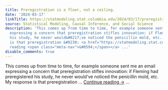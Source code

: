 ```yaml
---
title: Preregistration is a floor, not a ceiling.
date: '2024-03-17'
linkTitle: https://statmodeling.stat.columbia.edu/2024/03/17/preregistration-is-a-floor-not-a-ceiling/
source: Statistical Modeling, Causal Inference, and Social Science
description: 'This comes up from time to time, for example someone sent me an email
  expressing a concern that preregistration stifles innovation: if Fleming had preregistered
  his study, he never would&#8217;ve noticed the penicillin mold, etc. My response
  is that preregistration &#8230; <a href="https://statmodeling.stat.columbia.edu/2024/03/17/preregistration-is-a-floor-not-a-ceiling/">Continue
  reading <span class="meta-nav">&#8594;</span></a> ...'
disable_comments: true
---
```

This comes up from time to time, for example someone sent me an email expressing a concern that preregistration stifles innovation: if Fleming had preregistered his study, he never would&#8217;ve noticed the penicillin mold, etc. My response is that preregistration &#8230; <a href="https://statmodeling.stat.columbia.edu/2024/03/17/preregistration-is-a-floor-not-a-ceiling/">Continue reading <span class="meta-nav">&#8594;</span></a> ...